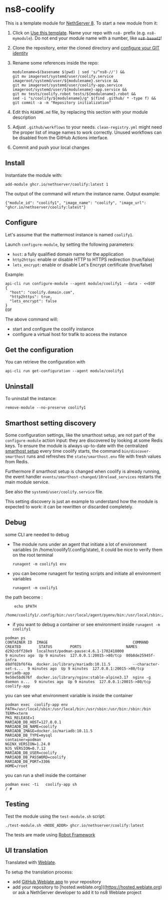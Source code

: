 # ns8-coolify

This is a template module for [NethServer 8](https://github.com/NethServer/ns8-core).
To start a new module from it:

1. Click on [Use this template](https://github.com/NethServer/ns8-coolify/generate).
   Name your repo with `ns8-` prefix (e.g. `ns8-mymodule`). 
   Do not end your module name with a number, like ~~`ns8-baaad2`~~!

1. Clone the repository, enter the cloned directory and
   [configure your GIT identity](https://git-scm.com/book/en/v2/Getting-Started-First-Time-Git-Setup#_your_identity)

1. Rename some references inside the repo:
   ```
   modulename=$(basename $(pwd) | sed 's/^ns8-//') &&
   git mv imageroot/systemd/user/coolify.service imageroot/systemd/user/${modulename}.service &&
   git mv imageroot/systemd/user/coolify-app.service imageroot/systemd/user/${modulename}-app.service && 
   git mv tests/coolify.robot tests/${modulename}.robot &&
   sed -i "s/coolify/${modulename}/g" $(find .github/ * -type f) &&
   git commit -a -m "Repository initialization"
   ```

1. Edit this `README.md` file, by replacing this section with your module
   description

1. Adjust `.github/workflows` to your needs. `clean-registry.yml` might
   need the proper list of image names to work correctly. Unused workflows
   can be disabled from the GitHub Actions interface.

1. Commit and push your local changes

## Install

Instantiate the module with:

    add-module ghcr.io/nethserver/coolify:latest 1

The output of the command will return the instance name.
Output example:

    {"module_id": "coolify1", "image_name": "coolify", "image_url": "ghcr.io/nethserver/coolify:latest"}

## Configure

Let's assume that the mattermost instance is named `coolify1`.

Launch `configure-module`, by setting the following parameters:
- `host`: a fully qualified domain name for the application
- `http2https`: enable or disable HTTP to HTTPS redirection (true/false)
- `lets_encrypt`: enable or disable Let's Encrypt certificate (true/false)


Example:

```
api-cli run configure-module --agent module/coolify1 --data - <<EOF
{
  "host": "coolify.domain.com",
  "http2https": true,
  "lets_encrypt": false
}
EOF
```

The above command will:
- start and configure the coolify instance
- configure a virtual host for trafik to access the instance

## Get the configuration
You can retrieve the configuration with

```
api-cli run get-configuration --agent module/coolify1
```

## Uninstall

To uninstall the instance:

    remove-module --no-preserve coolify1

## Smarthost setting discovery

Some configuration settings, like the smarthost setup, are not part of the
`configure-module` action input: they are discovered by looking at some
Redis keys.  To ensure the module is always up-to-date with the
centralized [smarthost
setup](https://nethserver.github.io/ns8-core/core/smarthost/) every time
coolify starts, the command `bin/discover-smarthost` runs and refreshes
the `state/smarthost.env` file with fresh values from Redis.

Furthermore if smarthost setup is changed when coolify is already
running, the event handler `events/smarthost-changed/10reload_services`
restarts the main module service.

See also the `systemd/user/coolify.service` file.

This setting discovery is just an example to understand how the module is
expected to work: it can be rewritten or discarded completely.

## Debug

some CLI are needed to debug

- The module runs under an agent that initiate a lot of environment variables (in /home/coolify1/.config/state), it could be nice to verify them
on the root terminal

    `runagent -m coolify1 env`

- you can become runagent for testing scripts and initiate all environment variables
  
    `runagent -m coolify1`

 the path become : 
```
    echo $PATH
    /home/coolify1/.config/bin:/usr/local/agent/pyenv/bin:/usr/local/sbin:/usr/local/bin:/usr/sbin:/usr/bin:/usr/
```

- if you want to debug a container or see environment inside
 `runagent -m coolify1`
 ```
podman ps
CONTAINER ID  IMAGE                                      COMMAND               CREATED        STATUS        PORTS                    NAMES
d292c6ff28e9  localhost/podman-pause:4.6.1-1702418000                          9 minutes ago  Up 9 minutes  127.0.0.1:20015->80/tcp  80b8de25945f-infra
d8df02bf6f4a  docker.io/library/mariadb:10.11.5          --character-set-s...  9 minutes ago  Up 9 minutes  127.0.0.1:20015->80/tcp  mariadb-app
9e58e5bd676f  docker.io/library/nginx:stable-alpine3.17  nginx -g daemon o...  9 minutes ago  Up 9 minutes  127.0.0.1:20015->80/tcp  coolify-app
```

you can see what environment variable is inside the container
```
podman exec  coolify-app env
PATH=/usr/local/sbin:/usr/local/bin:/usr/sbin:/usr/bin:/sbin:/bin
TERM=xterm
PKG_RELEASE=1
MARIADB_DB_HOST=127.0.0.1
MARIADB_DB_NAME=coolify
MARIADB_IMAGE=docker.io/mariadb:10.11.5
MARIADB_DB_TYPE=mysql
container=podman
NGINX_VERSION=1.24.0
NJS_VERSION=0.7.12
MARIADB_DB_USER=coolify
MARIADB_DB_PASSWORD=coolify
MARIADB_DB_PORT=3306
HOME=/root
```

you can run a shell inside the container

```
podman exec -ti   coolify-app sh
/ # 
```
## Testing

Test the module using the `test-module.sh` script:


    ./test-module.sh <NODE_ADDR> ghcr.io/nethserver/coolify:latest

The tests are made using [Robot Framework](https://robotframework.org/)

## UI translation

Translated with [Weblate](https://hosted.weblate.org/projects/ns8/).

To setup the translation process:

- add [GitHub Weblate app](https://docs.weblate.org/en/latest/admin/continuous.html#github-setup) to your repository
- add your repository to [hosted.weblate.org]((https://hosted.weblate.org) or ask a NethServer developer to add it to ns8 Weblate project
